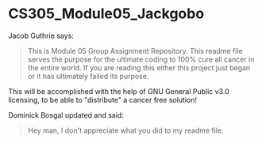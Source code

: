 # CS305_Module05_Jackgobo

Jacob Guthrie says:

>This is Module 05 Group Assignment Repository. 
>This readme file serves the purpose for the ultimate 
>coding to 100% cure all cancer in the entire world. 
>If you are reading this either this project just began
>or it has ultimately failed its purpose.

This will be accomplished with the help of GNU General Public v3.0 licensing, to be able to "distribute" a cancer free solution!

Dominick Bosgal updated and said:
>Hey man, I don't appreciate what you did to my readme file.
